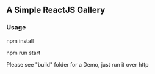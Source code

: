 ## A Simple ReactJS Gallery

### Usage

npm install

npm run start

Please see "build" folder for a Demo, just run it over http

